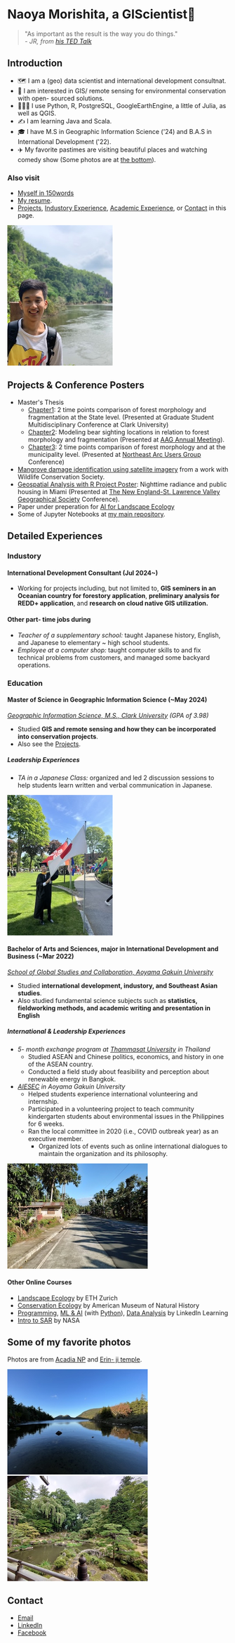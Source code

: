 # Naoya Morishita, a GIScientist🗾
> "As important as the result is the way you do things."<br>
> *-  JR, from [his TED Talk](https://www.ted.com/talks/jr_my_wish_use_art_to_turn_the_world_inside_out)*

## Introduction
- 🗺️ I am a (geo) data scientist and international development consultnat.
- 🐍 I am interested in GIS/ remote sensing for environmental conservation with open- sourced solutions.
- 🧑🏻‍💻 I use Python, R, PostgreSQL, GoogleEarthEngine, a little of Julia, as well as QGIS.
- ✍️ I am learning Java and Scala.
- 🎓 I have M.S in Geographic Information Science ('24) and B.A.S in International Development ('22).
- ✈️ My favorite pastimes are visiting beautiful places and watching comedy show (Some photos are at [the bottom](#some-of-my-favorite-photos)).

### Also visit
- [Myself in 150words](.summary.md)
- [My resume](https://docs.google.com/document/d/1ijZtEYsCy4wlroVGakiaZGIpIcOqZZFoT6h-3xpDmWk/edit?usp=sharing).
- [Projects](#projects--conference-posters),  [Industory Experience](#industory), [Academic Experience](#education), or [Contact](#contact) in this page.

![Myself](files/me.jpeg)

## Projects & Conference Posters
- Master's Thesis
    - [Chapter1](https://drive.google.com/file/d/1v95dtnStOPnyLN8tAxUJsYyh5a1dnrAG/view?usp=sharing): 2 time points comparison of forest morphology and fragmentation at the State level. (Presented at Graduate Student Multidisciplinary Conference at Clark University)
    - [Chapter2](https://drive.google.com/file/d/1KTwdp9Vc1m3MdMPhjuuXkAoh-fcOZSoI/view?usp=sharing): Modeling bear sighting locations in relation to forest morphology and fragmentation (Presented at [AAG Annual Meeting](https://www.aag.org)).
    - [Chapter3](https://drive.google.com/file/d/1-XQnP7SMEBXeoL6QF7A_Z-PsrLKH_6yW/view?usp=sharing): 2 time points comparison of forest morphology and at the municipality level. (Presented at [Northeast Arc Users Group](https://www.northeastarc.org) Conference)
- [Mangrove damage identification using satellite imagery](https://code.earthengine.google.com/063ff9e04d1d0fde236d127a250fa4e2) from a work with Wildlife Conservation Society.
- [Geospatial Analysis with R Project Poster](https://drive.google.com/file/d/1przSzgX2w7Bu-Xe5GC-tGOCgut8wtvqH/view?usp=sharing): Nighttime radiance and public housing in Miami (Presented at [The New England-St. Lawrence Valley Geographical Society](https://nestval.aag.org) Conference).
- Paper under preperation for [AI for Landscape Ecology](https://link.springer.com/collections/aaidbjichg)
- Some of Jupyter Notebooks at [my main repository](https://github.com/naoyamorishita/main).

## Detailed Experiences
### Industory
#### International Development Consultant (Jul 2024~)
- Working for projects including, but not limited to, **GIS seminers in an Oceanian country for forestory application**, **preliminary analysis for REDD+ application**, and **research on cloud native GIS utilization.**

#### Other part- time jobs during
- *Teacher of a supplementary school:* taught Japanese history, English, and Japanese to elementary ~ high school students.
- *Employee at a computer shop:* taught computer skills to and fix technical problems from customers, and managed some backyard operations.

### Education
#### Master of Science in Geographic Information Science (~May 2024)
*[Geographic Information Science, M.S., Clark University](https://www.clarku.edu/programs/masters/geographic-information-science-ms/) (GPA of 3.98)*
- Studied **GIS and remote sensing and how they can be incorporated into conservation projects**.
- Also see the [Projects](#projects--conference-posters).


##### Leadership Experiences
- *TA in a Japanese Class:* organized and led 2 discussion sessions to help students learn written and verbal communication in Japanese.

![Me at the graduation](files/clark_gradphoto.jpeg)

#### Bachelor of Arts and Sciences, major in International Development and Business (~Mar 2022)
*[School of Global Studies and Collaboration, Aoyama Gakuin University](https://www.aoyama.ac.jp/en/academic/undergraduate/gsc/)*
- Studied **international development, industory, and Southeast Asian studies**.
- Also studied fundamental science subjects such as **statistics, fieldworking methods, and academic writing and presentation in English**

##### International & Leadership Experiences
- *5- month exchange program at [Thammasat University](https://tu.ac.th/en) in Thailand*
    - Studied ASEAN and Chinese politics, economics, and history in one of the ASEAN country.
    - Conducted a field study about feasibility and perception about renewable energy in Bangkok.
- *[AIESEC](https://aiesec.org) in Aoyama Gakuin University*
    - Helped students experience international volunteering and internship.
    - Participated in a volunteering project to teach community kindergarten students about environmental issues in the Philippines for 6 weeks.
    - Ran the local committee in 2020 (i.e., COVID outbreak year) as an executive member.
        - Organized lots of events such as online international dialogues to maintain the organization and its philosophy.

![An image of village where I worked for](./files/ph_village.jpeg)

#### Other Online Courses
- [Landscape Ecology](https://drive.google.com/file/d/1dHDsb4criQKbVJMupAKrU_rGuc3bFMUw/view?usp=sharing) by ETH Zurich
- [Conservation Ecology](https://drive.google.com/file/d/15k8ShLK5vE3C619Qdl-N4H_LAEAscX9a/view?usp=sharing) by American Museum of Natural History
- [Programming](https://drive.google.com/file/d/1YJccMzebTXIdLNOrHuIpP-dfA_wZ53_Y/view?usp=sharing), [ML & AI](https://drive.google.com/file/d/1K3BidFksVIzJzeyVH5FxiqKm6yLhshoD/view?usp=sharing) (with [Python](https://drive.google.com/file/d/1yDNTTXXLZ6nQ4tm0c2QF3lfiaxpHiCrO/view?usp=sharing)), [Data Analysis](https://drive.google.com/file/d/1LpEq5fhV-XX4A3liiJKM1x6qt8cb2jIf/view?usp=sharing) by LinkedIn Learning
- [Intro to SAR](https://drive.google.com/file/d/1ztXKeByR3P3V-6qKtt5EuXAtV_-W8ayz/view?usp=sharing) by NASA

## Some of my favorite photos
Photos are from [Acadia NP](https://www.nps.gov/acad/index.htm) and [Erin- ji temple](https://www.yamanashi-kankou.jp/english/uncover/erinji-temple.html).

![Acadia National Park](files/acadia.jpeg) ![A temple in Japan](files/temple.jpeg)<br>

## Contact
- [Email](mailto:0zh4772g325515u64@gmail.com)
- [LinkedIn](https://www.linkedin.com/in/naoya-morishita-705393254/)
- [Facebook](https://www.facebook.com/naoya.morishita.56/)
